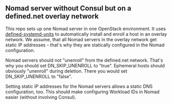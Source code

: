 ## Nomad server without Consul but on a defined.net overlay network

This repo sets up one Nomad server in one OpenStack environment. It uses [defined-systemd-units](https://github.com/quickvm/defined-systemd-units) to automatically install and enroll a host in an overlay network. 
We assume, that all Nomad servers in the overlay network get static IP addresses - that's why they are statically configured in the Nomad configuration. 

Nomad servers should not "unenroll" from the defined.net network. That's why you should set DN_SKIP_UNENROLL to "true". Ephemeral hosts should obviously "unenroll" during deletion. There you would set DN_SKIP_UNENROLL to "false".

Setting static IP addresses for the Nomad servers allows a static DNS configuration, too. This should make configuring Workload IDs in Nomad easier (without involving Consul). 
